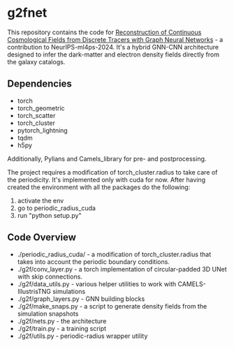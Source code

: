 # g2fnet
This repository contains the code for [Reconstruction of Continuous Cosmological Fields from Discrete Tracers with Graph Neural Networks](https://arxiv.org/abs/2411.02496) - a contribution to NeurIPS-ml4ps-2024. It's a hybrid GNN-CNN architecture designed to infer the dark-matter and electron density fields directly from the galaxy catalogs.

## Dependencies
* torch 
* torch_geometric 
* torch_scatter
* torch_cluster
* pytorch_lightning 
* tqdm
* h5py

Additionally, Pylians and Camels_library for pre- and postprocessing.

The project requires a modification of torch_cluster.radius to take care of the periodicity. It's implemented only with cuda for now. After having created the environment with all the packages do the following:
1. activate the env
2. go to periodic_radius_cuda
3. run "python setup.py"

## Code Overview
* ./periodic_radius_cuda/ - a modification of torch_cluster.radius that takes into account the periodic boundary conditions. 
* ./g2f/conv_layer.py - a torch implementation of circular-padded 3D UNet with skip connections.
* ./g2f/data_utils.py - various helper utilities to work with CAMELS-IllustrisTNG simulations
* ./g2f/graph_layers.py - GNN building blocks
* ./g2f/make_snaps.py - a script to generate density fields from the simulation snapshots
* ./g2f/nets.py - the architecture
* ./g2f/train.py - a training script
* ./g2f/utils.py - periodic-radius wrapper utility
